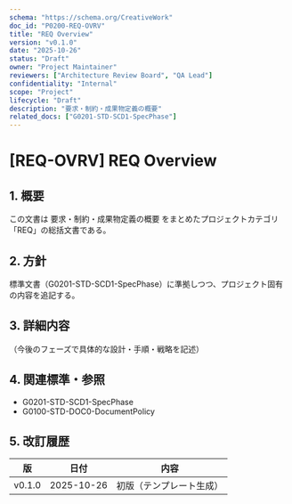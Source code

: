 ```yaml
---
schema: "https://schema.org/CreativeWork"
doc_id: "P0200-REQ-OVRV"
title: "REQ Overview"
version: "v0.1.0"
date: "2025-10-26"
status: "Draft"
owner: "Project Maintainer"
reviewers: ["Architecture Review Board", "QA Lead"]
confidentiality: "Internal"
scope: "Project"
lifecycle: "Draft"
description: "要求・制約・成果物定義の概要"
related_docs: ["G0201-STD-SCD1-SpecPhase"]
---
```


# [REQ-OVRV] REQ Overview

## 1. 概要
この文書は 要求・制約・成果物定義の概要 をまとめたプロジェクトカテゴリ「REQ」の総括文書である。

## 2. 方針
標準文書（G0201-STD-SCD1-SpecPhase）に準拠しつつ、プロジェクト固有の内容を追記する。

## 3. 詳細内容
（今後のフェーズで具体的な設計・手順・戦略を記述）

## 4. 関連標準・参照
- G0201-STD-SCD1-SpecPhase
- G0100-STD-DOC0-DocumentPolicy

## 5. 改訂履歴
| 版 | 日付 | 内容 |
|----|------|------|
| v0.1.0 | 2025-10-26 | 初版（テンプレート生成） |

